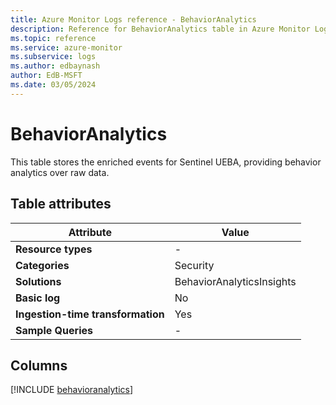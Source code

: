 ```yaml
---
title: Azure Monitor Logs reference - BehaviorAnalytics
description: Reference for BehaviorAnalytics table in Azure Monitor Logs.
ms.topic: reference
ms.service: azure-monitor
ms.subservice: logs
ms.author: edbaynash
author: EdB-MSFT
ms.date: 03/05/2024
---
```


# BehaviorAnalytics

This table stores the enriched events for Sentinel UEBA, providing behavior analytics over raw data.


## Table attributes

|Attribute|Value|
|---|---|
|**Resource types**|-|
|**Categories**|Security|
|**Solutions**| BehaviorAnalyticsInsights|
|**Basic log**|No|
|**Ingestion-time transformation**|Yes|
|**Sample Queries**|-|



## Columns
  
[!INCLUDE [behavioranalytics](.././tables/includes/behavioranalytics-include.md)]
